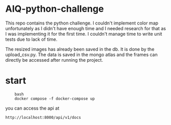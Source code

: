 # AIQ-python-challenge
This repo contains the python challenge. I couldn't implement color map unfortunately as I didn't have enough time and I needed research for that as I was implementing it for the first time. I couldn't manage time to write unit tests due to lack of time.

The resized images has already been saved in the db. It is done by the upload_csv.py. The data is saved in the mongo atlas and the frames can directly be accessed after running the project.

# start

```
    bash
    docker compose -f docker-compose up
```

you can access the api at

```http://localhost:8000/api/v1/docs```


